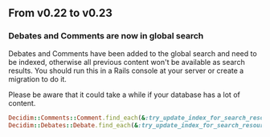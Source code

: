 ## From v0.22 to v0.23

### Debates and Comments are now in global search

Debates and Comments have been added to the global search and need to be indexed, otherwise all previous content won't be available as search results. You should run this in a Rails console at your server or create a migration to do it.

Please be aware that it could take a while if your database has a lot of content.
```ruby
Decidim::Comments::Comment.find_each(&:try_update_index_for_search_resource)
Decidim::Debates::Debate.find_each(&:try_update_index_for_search_resource)
```
